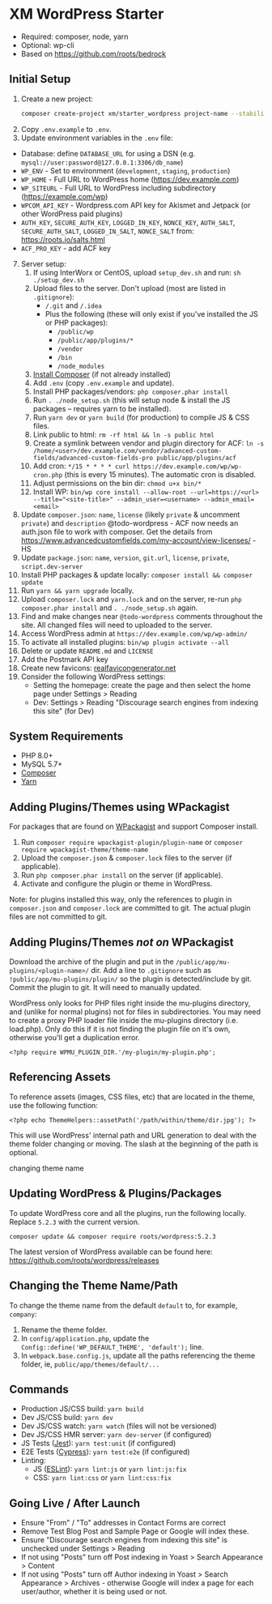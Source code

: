 # XM WordPress Starter

* Required: composer, node, yarn
* Optional: wp-cli
* Based on https://github.com/roots/bedrock

## Initial Setup

1. Create a new project:
    ```sh
    composer create-project xm/starter_wordpress project-name --stability=dev --no-install --remove-vcs
    ```
2. Copy `.env.example` to `.env`.
6. Update environment variables in the `.env` file:
  * Database: define `DATABASE_URL` for using a DSN (e.g. `mysql://user:password@127.0.0.1:3306/db_name`)
  * `WP_ENV` - Set to environment (`development`, `staging`, `production`)
  * `WP_HOME` - Full URL to WordPress home (https://dev.example.com)
  * `WP_SITEURL` - Full URL to WordPress including subdirectory (https://example.com/wp)
  * `WPCOM_API_KEY` - Wordpress.com API key for Akismet and Jetpack (or other WordPress paid plugins)
  * `AUTH_KEY`, `SECURE_AUTH_KEY`, `LOGGED_IN_KEY`, `NONCE_KEY`, `AUTH_SALT`, `SECURE_AUTH_SALT`, `LOGGED_IN_SALT`, `NONCE_SALT` from: https://roots.io/salts.html
  * `ACF_PRO_KEY` - add ACF key
7. Server setup:
    1. If using InterWorx or CentOS, upload `setup_dev.sh` and run: `sh ./setup_dev.sh`
    2. Upload files to the server. Don't upload (most are listed in `.gitignore`):
        - `/.git` and `/.idea`
        - Plus the following (these will only exist if you've installed the JS or PHP packages):
          - `/public/wp`
          - `/public/app/plugins/*`
          - `/vendor`
          - `/bin`
          - `/node_modules`
    3. [Install Composer](https://getcomposer.org/download/) (if not already installed)
    4. Add `.env` (copy `.env.example` and update).
    5. Install PHP packages/vendors: `php composer.phar install`
    6. Run `. ./node_setup.sh` (this will setup node & install the JS packages – requires yarn to be installed).
    7. Run `yarn dev` or `yarn build` (for production) to compile JS & CSS files.
    8. Link public to html: `rm -rf html && ln -s public html`
    9. Create a symlink between vendor and plugin directory for ACF: `ln -s /home/<user>/dev.example.com/vendor/advanced-custom-fields/advanced-custom-fields-pro public/app/plugins/acf`
    10. Add cron: `*/15 * * * * curl https://dev.example.com/wp/wp-cron.php` (this is every 15 minutes). The automatic cron is disabled.
    11. Adjust permissions on the bin dir: `chmod u+x bin/*`
    12. Install WP: `bin/wp core install --allow-root --url=https://<url> --title="<site-title>" --admin_user=<username> --admin_email=<email>`
4. Update `composer.json`: `name`, `license` (likely `private` & uncomment `private`) and `description`
@todo-wordpress - ACF now needs an auth.json file to work with composer. Get the details from https://www.advancedcustomfields.com/my-account/view-licenses/ - HS
5. Update `package.json`: `name`, `version`, `git.url`, `license`, `private`, `script.dev-server`
8. Install PHP packages & update locally: `composer install && composer update`
9. Run `yarn && yarn upgrade` locally.
10. Upload `composer.lock` and `yarn.lock` and on the server, re-run `php composer.phar install` and `. ./node_setup.sh` again.
11. Find and make changes near `@todo-wordpress` comments throughout the site. All changed files will need to uploaded to the server.
12. Access WordPress admin at `https://dev.example.com/wp/wp-admin/`
13. To activate all installed plugins: `bin/wp plugin activate --all`
14. Delete or update `README.md` and `LICENSE`
15. Add the Postmark API key
16. Create new favicons: [realfavicongenerator.net](https://realfavicongenerator.net)
17. Consider the following WordPress settings:
    - Setting the homepage: create the page and then select the home page under Settings > Reading 
    - Dev: Settings > Reading "Discourage search engines from indexing this site" (for Dev)

## System Requirements

  - PHP 8.0+
  - MySQL 5.7+
  - [Composer](https://getcomposer.org/download/)
  - [Yarn](https://yarnpkg.com/en/docs/install)

## Adding Plugins/Themes using WPackagist

For packages that are found on [WPackagist](https://wpackagist.org/) and support Composer install.

1. Run `composer require wpackagist-plugin/plugin-name` or `composer require wpackagist-theme/theme-name`
2. Upload the `composer.json` & `composer.lock` files to the server (if applicable).
3. Run `php composer.phar install` on the server (if applicable).
4. Activate and configure the plugin or theme in WordPress.

Note: for plugins installed this way, only the references to plugin 
in `composer.json` and `composer.lock` are committed to git.
The actual plugin files are not committed to git.

## Adding Plugins/Themes *not on* WPackagist

Download the archive of the plugin and put in the `/public/app/mu-plugins/<plugin-name>/` dir.
Add a line to `.gitignore` such as `!public/app/mu-plugins/plugin/` so the plugin is detected/include by git.
Commit the plugin to git. It will need to manually updated.

WordPress only looks for PHP files right inside the mu-plugins directory, and (unlike for normal plugins) not for files in subdirectories. You may need to create a proxy PHP loader file inside the mu-plugins directory (i.e. load.php). Only do this if it is not finding the plugin file on it's own, otherwise you'll get a duplication error.

`<?php require WPMU_PLUGIN_DIR.'/my-plugin/my-plugin.php';`

## Referencing Assets

To reference assets (images, CSS files, etc) that are located in the theme, use the following function:

`<?php echo ThemeHelpers::assetPath('/path/within/theme/dir.jpg'); ?>`

This will use WordPress' internal path and URL generation to deal with the theme folder changing or moving. The slash at the beginning of the path is optional.

changing theme name

## Updating WordPress & Plugins/Packages

To update WordPress core and all the plugins, run the following locally.
Replace `5.2.3` with the current version. 

`composer update && composer require roots/wordpress:5.2.3`

The latest version of WordPress available can be found here: https://github.com/roots/wordpress/releases

## Changing the Theme Name/Path

To change the theme name from the default `default` to, for example, `company`:

1. Rename the theme folder.
2. In `config/application.php`, update the `Config::define('WP_DEFAULT_THEME', 'default');` line.
3. In `webpack.base.config.js`, update all the paths referencing the theme folder, ie, `public/app/themes/default/...`

## Commands

  - Production JS/CSS build: `yarn build`
  - Dev JS/CSS build: `yarn dev`
  - Dev JS/CSS watch: `yarn watch` (files will not be versioned)
  - Dev JS/CSS HMR server: `yarn dev-server` (if configured)
  - JS Tests ([Jest](https://jestjs.io/)): `yarn test:unit` (if configured)
  - E2E Tests ([Cypress](https://www.cypress.io/)): `yarn test:e2e` (if configured)
  - Linting:
    - JS ([ESLint](https://eslint.org/)): `yarn lint:js` or `yarn lint:js:fix`
    - CSS: `yarn lint:css` or `yarn lint:css:fix`

## Going Live / After Launch

  - Ensure "From" / "To" addresses in Contact Forms are correct
  - Remove Test Blog Post and Sample Page or Google will index these.
  - Ensure "Discourage search engines from indexing this site" is unchecked under Settings > Reading
  - If not using "Posts" turn off Post indexing in Yoast > Search Appearance > Content
  - If not using "Posts" turn off Author indexing in Yoast > Search Appearance > Archives - otherwise Google will index a page for each user/author, whether it is being used or not.
